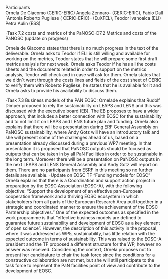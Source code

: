 Participants	 
Ornela De Giacomo (CERIC-ERIC) Angela Zennaro- (CERIC-ERIC), Fabio Dall´Antonia Roberto Pugliese ( CERIC-ERIC)– (EuXFEL), Teodor Ivanoaica (ELI) Petra Aulin (ESS) 

-Task 7.2 costs and metrics of the PaNOSC-D7.2 Metrics and costs of the PaNOSC (update on progress)

Ornela de Giacomo states that there is no much progress in the text of the deliverable. Ornela asks to Teodor if ELI is still willing and available for working on the metrics, Teodor states that he will prepare some first draft metrics analysis for next week. Ornela asks Teodor if he has all the costs sheets and the documents related in order to support on the metrics analysis, Teodor will check and in case will ask for them.
Ornela states that we didn´t went through the costs lines and fields of the cost sheet of CERIC to verify them with Roberto Pugliese, he states that he is available for it and Ornela asks to provide his availability to discuss them.

-Task 7.3 Business models of the PAN EOSC:
Ornelade explains that Rudolf Dimper proposed to rely the sustainability on LEAPS and LENS and this was discussed with the executive board (EB). The EB proposes to have a wider approach, that includes a better connection with EOSC for the sustainability and to not limit it on LEAPS and LENS future plan and funding. Ornela also explains that there will be a presentation during ERF General Assembly on PaNOSC sustainability, where Andy Gotz will have an introductory talk and she will present some of the challenges ahead of us, based on a presentation already discussed during a previous WP7 meeting. In that presentation it is  proposed that PaNOSC outputs should be focused as outputs that can be taken in by all PaN Facilities in order to be sustainable in the long term. Moreover there will be a presentation on PaNOSC outputs in the next LEAPS and LENS General Assembly and Andy Gotz will report on them. There are no participants from ESRF in this meeting so no further details are available.
-Update on EOSC TF “Funding models for EOSC” 
Ornela explains that there is a Coordination and support action project in preparation by the EOSC Association (EOSC-A), with the following objective:
“Support the development of an effective pan-European cooperation framework and a thriving EOSC ecosystem in which stakeholders from all parts of the European Research Area pull together in a strategic and coordinated manner to ensure the achievement of the EOSC Partnership objectives.” 
One of the expected outcomes as specified in the work programme is that “effective business models are defined to guarantee future sustainability and development of EOSC as a key element of open science”. However, the description of this activity in the proposal, where it was addressed as WP5, sustainability, has little relation with the expected outcome in terms of sustainability.  This was raised to the EOSC-A president and the TF proposed a different structure for the WP, however no answer was received. Considering the context, Ornela proposes not to present her candidature to chair the task force since the conditions for a constructive collaboration are not met, but she will still participate to the task force to represent the PaN facilities point of view and contribute to the development of EOSC.
